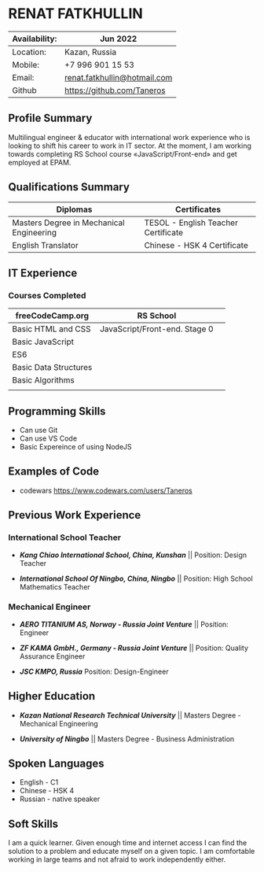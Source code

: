 # RENAT FATKHULLIN
| Availability: | Jun 2022 |
| ------------ | ------------ |
| Location: | Kazan, Russia |
| Mobile: | +7 996 901 15 53 |
| Email: | renat.fatkhullin@hotmail.com |
| Github| https://github.com/Taneros |

## Profile Summary
Multilingual engineer & educator with international work experience who is looking to shift his career to work in IT sector. At the moment, I am working towards completing RS School course «JavaScript/Front-end» and get employed at EPAM.

## Qualifications Summary
| Diplomas | Certificates |
| ------------ | ------------ |
|Masters Degree in Mechanical Engineering| TESOL - English Teacher Certificate |
|English Translator|Chinese - HSK 4 Certificate|

## IT Experience

### Courses Completed

| freeCodeCamp.org  | RS School  |   |
| ------------ | ------------ | ------------ |
| Basic HTML and CSS| JavaScript/Front-end. Stage 0 |
Basic JavaScript | 
ES6 |
Basic Data Structures |
Basic Algorithms |
|   |   |

## Programming Skills

- Can use Git
- Can use VS Code
- Basic Expereince of using NodeJS

## Examples of Code

- codewars https://www.codewars.com/users/Taneros

## Previous Work Experience

### International School Teacher

- ***Kang Chiao International School, China, Kunshan*** ||
Position: Design Teacher

- ***International School Of Ningbo, China, Ningbo*** ||
Position: High School Mathematics Teacher

### Mechanical Engineer
- ***AERO TITANIUM AS, Norway - Russia Joint Venture*** ||
Position: Engineer

- ***ZF KAMA GmbH., Germany - Russia Joint Venture*** ||
Position: Quality Assurance Engineer

- ***JSC KMPO, Russia***
Position: Design-Engineer

## Higher Education
- ***Kazan National Research Technical University*** ||
Masters Degree - Mechanical Engineering

- ***University of Ningbo*** ||
Masters Degree - Business Administration

## Spoken Languages
- English - C1
- Chinese - HSK 4
- Russian - native speaker

## Soft Skills

I am a quick learner. Given enough time and internet access I can find the solution to a problem and educate myself on a given topic. I am comfortable working in large teams and not afraid to work independently either.
